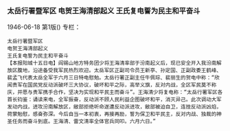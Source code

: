 ### 太岳行署暨军区  电贺王海清部起义  王氏复电誓为民主和平奋斗

1946-06-18
第1版()
专栏：

    太岳行署暨军区
    电贺王海清部起义
    王氏复电誓为民主和平奋斗
    【本报阳城十五日电】阎锡山地方特务团少将王海清率部于汾南起义后，现已安全开入我汾南解放区腹地，沿途备受我军民热烈欢迎。太岳军区正副司令员王新亭、孙定国、正副政委王鹤峰、裴孟飞代表太岳全军于六月三日特电慰勉。太岳行署正副主任牛佩琮、裴丽生的贺电中称：“欣闻贵军在国民党反动派破坏三大协议，破坏和平之际，高举义旗，反对内战，全区军民莫不称庆，并愿与贵军携手合作，坚决为实现和平民主而奋斗”。王海清少将复电称：“太岳行署军区各首长钧鉴：诵读来电，全军振奋，反动派不顾人民利益企图破坏和平，消灭异己。此次调动大军发动内战，进攻汾南解放区，敝部拒绝听命遂遭反动派进攻，敝部被迫自卫，连挫反动派凶焰，荷蒙勉慰，感奋弥深。今后自当一本初衷，再接再励，誓为保卫和平民主，反对内战、独裁的神圣任务而奋斗到底。王海清、雷文清率全体官兵同叩。六月六日。”
